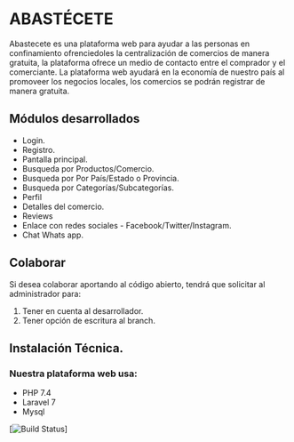 # ABASTÉCETE

Abastecete es una plataforma web para ayudar a las personas en confinamiento ofrenciedoles la centralización de comercios de manera gratuita, la plataforma ofrece un medio de contacto entre el comprador y el comerciante.
La plataforma web ayudará en la economía de nuestro país al promoveer los negocios locales, los comercios se podrán registrar de manera gratuita.


## Módulos desarrollados

 - Login.
 - Registro.
 - Pantalla principal.
 - Busqueda por Productos/Comercio.
 - Busqueda por Por País/Estado o Provincia.
 - Busqueda por Categorías/Subcategorías.
 - Perfil
 - Detalles del comercio.
 - Reviews
 - Enlace con redes sociales - Facebook/Twitter/Instagram.
 - Chat Whats app.

## Colaborar
Si desea colaborar aportando al código abierto, tendrá que solicitar al administrador para: 
 
  1. Tener en cuenta al desarrollador.
  2. Tener opción de escritura al branch.
  
## Instalación Técnica.
### Nuestra plataforma web usa:
 - PHP 7.4
 - Laravel 7
 - Mysql 
 
 
 
 [![Build Status](https://travis-ci.org/shahroznawaz/php-notifications.svg?branch=master)]
  

